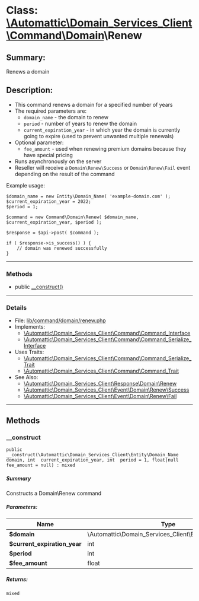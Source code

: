# Class: [\Automattic](../namespaces/automattic.md)[\Domain_Services_Client](../namespaces/automattic-domain-services-client.md)[\Command](../namespaces/automattic-domain-services-client-command.md)[\Domain](../namespaces/automattic-domain-services-client-command-domain.md)\Renew

## Summary:

Renews a domain

## Description:

- This command renews a domain for a specified number of years
- The required parameters are:
    - `domain_name` - the domain to renew
    - `period` - number of years to renew the domain
    - `current_expiration_year` - in which year the domain is currently going to expire (used to prevent unwanted
      multiple renewals)
- Optional parameter:
    - `fee_amount` - used when renewing premium domains because they have special pricing
- Runs asynchronously on the server
- Reseller will receive a `Domain\Renew\Success` or `Domain\Renew\Fail` event depending on the result of the command

Example usage:

```
$domain_name = new Entity\Domain_Name( 'example-domain.com' );
$current_expiration_year = 2022;
$period = 1;

$command = new Command\Domain\Renew( $domain_name, $current_expiration_year, $period );

$response = $api->post( $command );

if ( $response->is_success() ) {
    // domain was renewed successfully
}
```


---

### Methods

* public [__construct()](#method___construct)

---

### Details

* File: [lib/command/domain/renew.php](../../lib/command/domain/renew.php)
* Implements:
  * [\Automattic\Domain_Services_Client\Command\Command_Interface](../classes/Automattic-Domain-Services-Client-Command-Command-Interface.md)
  * [\Automattic\Domain_Services_Client\Command\Command_Serialize_Interface](../classes/Automattic-Domain-Services-Client-Command-Command-Serialize-Interface.md)
* Uses Traits:
  * [\Automattic\Domain_Services_Client\Command\Command_Serialize_Trait](../classes/Automattic-Domain-Services-Client-Command-Command-Serialize-Trait.md)
  * [\Automattic\Domain_Services_Client\Command\Command_Trait](../classes/Automattic-Domain-Services-Client-Command-Command-Trait.md)
* See Also:
  * [\Automattic\Domain_Services_Client\Response\Domain\Renew](../classes/Automattic-Domain-Services-Client-Response-Domain-Renew.md)
  * [\Automattic\Domain_Services_Client\Event\Domain\Renew\Success](../classes/Automattic-Domain-Services-Client-Event-Domain-Renew-Success.md)
  * [\Automattic\Domain_Services_Client\Event\Domain\Renew\Fail](../classes/Automattic-Domain-Services-Client-Event-Domain-Renew-Fail.md)

---

## Methods

<a id="method___construct"></a>
### __construct

```
public __construct(\Automattic\Domain_Services_Client\Entity\Domain_Name  domain, int  current_expiration_year, int  period = 1, float|null  fee_amount = null) : mixed
```

##### Summary

Constructs a Domain\Renew command

##### Parameters:

| Name | Type | Default |
|------|------|---------|
| **$domain** | \Automattic\Domain_Services_Client\Entity\Domain_Name |  |
| **$current_expiration_year** | int |  |
| **$period** | int | 1 |
| **$fee_amount** | float|null | null |

##### Returns:

```
mixed
```
